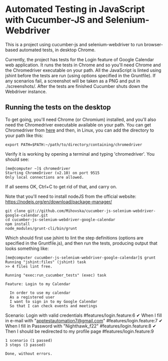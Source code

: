 # Automated Testing in JavaScript with Cucumber-JS and Selenium-Webdriver


This is a project using cucumber-js and selenium-webdriver to run browser-based automated tests, in desktop Chrome.


Currently, the project has tests for the Login feature of Google Calendar web application. It runs the tests in Chrome and so you'll need Chrome and the Chromedriver executable on your path. All the JavaScript is linted using jshint before the tests are run (using options specified in the Gruntfile). If any scenarios fail, a screenshot will be taken as a PNG and put in ./screenshots/. After the tests are finished Cucumber shuts down the Webdriver instance.

## Running the tests on the desktop

To get going, you'll need Chrome (or Chromium) installed, and you'll also need the Chromedriver executable available on your path. You can get Chromedriver from [here](http://chromedriver.storage.googleapis.com/index.html) and then, in Linux, you can add the directory to your path like this:

    export PATH=$PATH:~/path/to/directory/containing/chromedriver

Verify it is working by opening a terminal and typing 'chromedriver'. You should see:

    [me@computer ~]$ chromedriver
    Starting ChromeDriver (v2.10) on port 9515
    Only local connections are allowed.

If all seems OK, Ctrl+C to get rid of that, and carry on.

Note that you'll need to install nodeJS from the official website: https://nodejs.org/en/download/package-manager/


    git clone git://github.com/Mihovska/cucumber-js-selenium-webdriver-google-calendar.git
    cd cucumber-js-selenium-webdriver-google-calendar
    npm install
    node_modules/grunt-cli/bin/grunt

Which should first use jshint to lint the step definitions (options are specified in the Gruntfile.js), and then run the tests, producing output that looks something like:

    [me@computer cucumber-js-selenium-webdriver-google-calendar]$ grunt
    Running "jshint:files" (jshint) task
    >> 4 files lint free.

    Running "exec:run_cucumber_tests" (exec) task

    Feature: Login to my Calendar

      In order to use my calendar
      As a registered user
      I want to sign in to my Google Calendar
      So that I can check events and meetings

   Scenario: Login with valid credentials                         #features/login.feature:6
    ✔ When I fill in e-mail with "apptestautomation7@gmail.com"   #features/login.feature:7
    ✔ When I fill in Password with "Nighthawk_f22"                #features/login.feature:8
    ✔ Then I should be redirected to my profile page              #features/login.feature:9


    1 scenario (1 passed)
    3 steps (3 passed)

    Done, without errors.